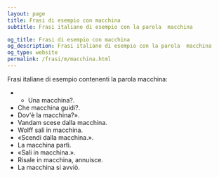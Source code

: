 ```yaml
---
layout: page
title: Frasi di esempio con macchina 
subtitle: Frasi italiane di esempio con la parola  macchina

og_title: Frasi di esempio con macchina 
og_description: Frasi italiane di esempio con la parola  macchina
og_type: website
permalink: /frasi/m/macchina.html
---
```


Frasi italiane di esempio contenenti la parola macchina:


- - Una macchina?.
- Che macchina guidi?.
- Dov'è la macchina?».
- Vandam scese dalla macchina.
- Wolff salì in macchina.
- «Scendi dalla macchina.».
- La macchina partì.
- «Sali in macchina.».
- Risale in macchina, annuisce.
- La macchina si avviò.
